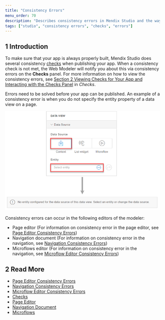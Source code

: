 ```yaml
---
title: "Consistency Errors"
menu_order: 70
description: "Describes consistency errors in Mendix Studio and the way to fix them."
tags: ["studio", "consistency errors", "checks", "errors"]
---
```


## 1 Introduction 

To make sure that your app is always properly built, Mendix Studio does several consistency [checks](checks) when publishing your app. When a consistency check is not met, the Web Modeler will notify you about this via consistency errors on the **Checks** panel. For more information on how to view the consistency errors, see [Section 2 Viewing Checks for Your App and Interacting with the Checks Panel](checks#viewing-checks) in *Checks*. 

Errors need to be solved before your app can be published. An example of a consistency error is when you do not specify the entity property of a data view on a page. 

![](attachments/consistency-errors/data-view-no-entity.png)

Consistency errors can occur in the following editors of the modeler:

* Page editor (For information on consistency error in the page editor, see [Page Editor Consistency Errors](consistency-errors-pages))
* Navigation document (For information on consistency error in the navigation, see [Navigation Consistency Errors](consistency-errors-navigation))
* Microflows editor (For information on consistency error in the navigation, see [Microflow Editor Consistency Errors](consistency-errors-microflows))

##  2 Read More

* [Page Editor Consistency Errors](consistency-errors-pages)
* [Navigation Consistency Errors](consistency-errors-navigation)
* [Microflow Editor Consistency Errors](consistency-errors-microflows)
* [Checks](checks)
* [Page Editor](page-editor)
* [Navigation Document](navigation)
* [Microflows](microflows)